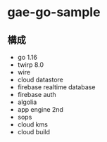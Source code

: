 # gae-go-sample

## 構成
- go 1.16
- twirp 8.0
- wire
- cloud datastore
- firebase realtime database
- firebase auth
- algolia
- app engine 2nd
- sops
- cloud kms
- cloud build
